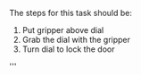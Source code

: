 

The steps for this task should be:

  1. Put gripper above dial
  2. Grab the dial with the gripper
  3. Turn dial to lock the door

'''








































































































































































































































































































































































































































































































































































